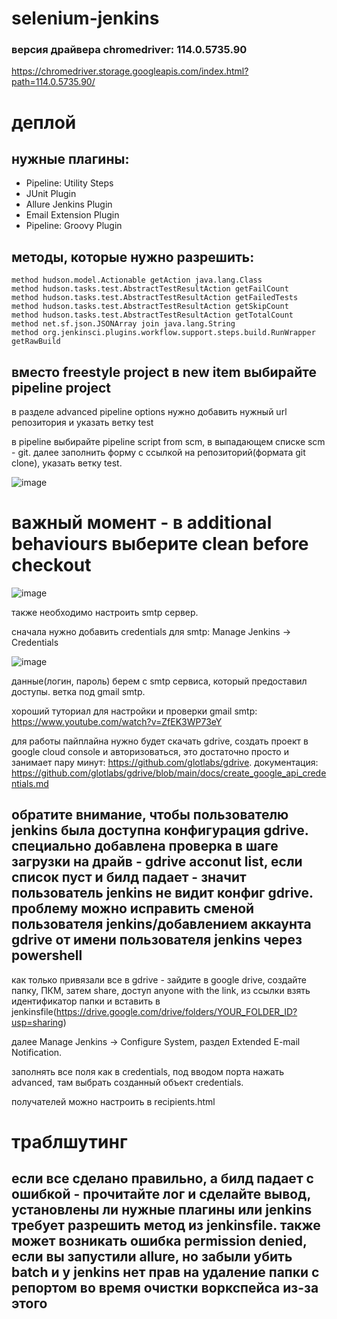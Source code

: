 # selenium-jenkins
### версия драйвера chromedriver: 114.0.5735.90
https://chromedriver.storage.googleapis.com/index.html?path=114.0.5735.90/

# деплой

## нужные плагины: 
- Pipeline: Utility Steps
- JUnit Plugin
- Allure Jenkins Plugin
- Email Extension Plugin
- Pipeline: Groovy Plugin

## методы, которые нужно разрешить:
```
method hudson.model.Actionable getAction java.lang.Class
method hudson.tasks.test.AbstractTestResultAction getFailCount
method hudson.tasks.test.AbstractTestResultAction getFailedTests
method hudson.tasks.test.AbstractTestResultAction getSkipCount
method hudson.tasks.test.AbstractTestResultAction getTotalCount
method net.sf.json.JSONArray join java.lang.String
method org.jenkinsci.plugins.workflow.support.steps.build.RunWrapper getRawBuild
```

## вместо freestyle project в new item выбирайте pipeline project

в разделе advanced pipeline options нужно добавить нужный url репозитория и указать ветку test

в pipeline выбирайте pipeline script from scm, в выпадающем списке scm - git. далее заполнить форму с ссылкой на репозиторий(формата git clone), указать ветку test.

![image](https://github.com/user-attachments/assets/2733654a-1ce7-4a46-831d-a16b7bcfb810)


# важный момент - в additional behaviours выберите clean before checkout

![image](https://github.com/user-attachments/assets/ffab2c64-e591-444a-ad93-a34d7a2185e0)


также необходимо настроить smtp сервер.

сначала нужно добавить credentials для smtp: Manage Jenkins -> Credentials

![image](https://github.com/user-attachments/assets/264bd480-7411-462b-b8bc-95e995353b31)


данные(логин, пароль) берем с smtp сервиса, который предоставил доступы. ветка под gmail smtp.

хороший туториал для настройки и проверки gmail smtp: https://www.youtube.com/watch?v=ZfEK3WP73eY

для работы пайплайна нужно будет скачать gdrive, создать проект в google cloud console и авторизоваться, это достаточно просто и занимает пару минут: https://github.com/glotlabs/gdrive. документация: https://github.com/glotlabs/gdrive/blob/main/docs/create_google_api_credentials.md

## обратите внимание, чтобы пользователю jenkins была доступна конфигурация gdrive. специально добавлена проверка в шаге загрузки на драйв - gdrive acconut list, если список пуст и билд падает - значит пользователь jenkins не видит конфиг gdrive. проблему можно исправить сменой пользователя jenkins/добавлением аккаунта gdrive от имени пользователя jenkins через powershell

как только привязали все в gdrive - зайдите в google drive, создайте папку, ПКМ, затем share, доступ anyone with the link, из ссылки взять идентификатор папки и вставить в jenkinsfile(https://drive.google.com/drive/folders/YOUR_FOLDER_ID?usp=sharing) 


далее Manage Jenkins -> Configure System, раздел Extended E-mail Notification.

заполнять все поля как в credentials, под вводом порта нажать advanced, там выбрать созданный объект credentials.

получателей можно настроить в recipients.html

# траблшутинг
## если все сделано правильно, а билд падает с ошибкой - прочитайте лог и сделайте вывод, установлены ли нужные плагины или jenkins требует разрешить метод из jenkinsfile. также может возникать ошибка permission denied, если вы запустили allure, но забыли убить batch и у jenkins нет прав на удаление папки с репортом во время очистки воркспейса из-за этого
